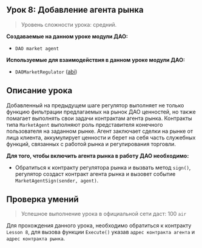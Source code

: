 ## Урок 8: Добавление агента рынка

> Уровень сложности урока: средний.

**Создаваемые на данном уроке модули ДАО:**

- `DAO market agent`

**Используемые для взаимодействия в данном уроке модули ДАО:**

- `DAOMarketRegulator` ([abi](https://raw.githubusercontent.com/airalab/core/master/abi/modules/DAOarketRegulator.json))

## Описание урока

Добавленный на предыдущем шаге регулятор выполняет не только функцию фильтрации предлагаемых на рынок ДАО ценностей, но также помагает выполнять свои задачи контрактам агента рынка. Контракты типа `MarketAgent` выполняют роль представителя конечного пользователя на заданном рынке. Агент заключает сделки на рынке от лица клиента, аккумулирует ценности и берет на себя часть служебных функций, связанных с работой рынка и регулирования торговли.

**Для того, чтобы  включить агента рынка в работу ДАО необходимо:**

- Обратиться к контракту регулятора рынка и вызвать метод `sign()`, регулятор создаст контракт агента рынка и вызовет событие `MarketAgentSign(sender, agent)`.

## Проверка умений

> Успешное выполнение урока в официальной сети даст: 100 `air`

Для прохождения данного урока, необходимо обратиться к контракту `Lesson 8`, для вызова функции `Execute()` указав `адрес контракта агента` и `адрес контракта рынка`.
